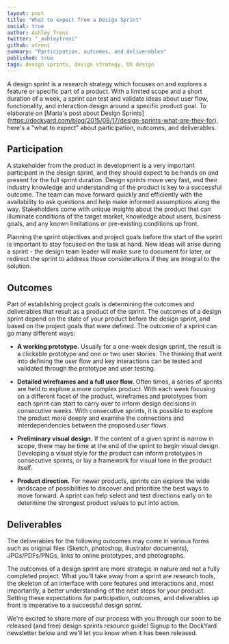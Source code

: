 ```yaml
---
layout: post
title: "What to expect from a Design Sprint"
social: true
author: Ashley Treni
twitter: "_ashleytreni"
github: atreni
summary: "Participation, outcomes, and deliverables"
published: true
tags: design sprints, design strategy, UX design
---
```


A design sprint is a research strategy which focuses on and explores a feature or specific part of a product. With a limited scope and a short duration of a week, a sprint can test and validate ideas about user flow, functionality, and interaction design around a specific product goal. To elaborate on [Maria's post about Design Sprints] (https://dockyard.com/blog/2015/08/17/design-sprints-what-are-they-for), here's a "what to expect" about participation, outcomes, and deliverables.

## Participation

A stakeholder from the product in development is a very important participant in the design sprint, and they should expect to be hands on and present for the full sprint duration. Design sprints move very fast, and their industry knowledge and understanding of the product is key to a successful outcome. The team can move forward quickly and efficiently with the availability to ask questions and help make informed assumptions along the way. Stakeholders come with unique insights about the product that can illuminate conditions of the target market, knowledge about users, business goals, and any known limitations or pre-existing conditions up front.

Planning the sprint objectives and project goals before the start of the sprint is important to stay focused on the task at hand. New ideas will arise during a sprint - the design team leader will make sure to document for later, or redirect the sprint to address those considerations if they are integral to the solution.

## Outcomes

Part of establishing project goals is determining the outcomes and deliverables that result as a product of the sprint. The outcomes of a design sprint depend on the state of your product before the design sprint, and based on the project goals that were defined. The outcome of a sprint can go many different ways:

 * **A working prototype.** Usually for a one-week design sprint, the result is a clickable prototype and one or two user stories. The thinking that went into defining the user flow and key interactions can be tested and validated through the prototype and user testing.

 * **Detailed wireframes and a full user flow.** Often times, a series of sprints are held to explore a more complex product. With each week focusing on a different facet of the product, wireframes and prototypes from each sprint can start to carry over to inform design decisions in consecutive weeks. With consecutive sprints, it is possible to explore the product more deeply and examine the connections and interdependencies between the proposed user flows.

 * **Preliminary visual design.** If the content of a given sprint is narrow in scope, there may be time at the end of the sprint to begin visual design. Developing a visual style for the product can inform prototypes in consecutive sprints, or lay a framework for visual tone in the product itself.

 * **Product direction.** For newer products, sprints can explore the wide landscape of possibilities to discover and prioritize the best ways to move forward. A sprint can help select and test directions early on to determine the strongest product values to put into action.

## Deliverables

The deliverables for the following outcomes may come in various forms such as original files (Sketch, photoshop, illustrator documents), JPGs/PDFs/PNGs, links to online prototypes, and photographs.


The outcomes of a design sprint are more strategic in nature and not a fully completed project. What you’ll take away from a sprint are research tools, the skeleton of an interface with core features and interactions and, most importantly, a better understanding of the next steps for your product. Setting these expectations for participation, outcomes, and deliverables up front is imperative to a successful design sprint. 

We're excited to share more of our process with you through our soon to be released (and free) design sprints resource guide! Signup to the DockYard newsletter below and we'll let you know when it has been released.
